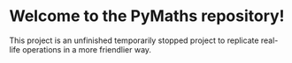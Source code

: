 # Welcome to the PyMaths repository!
This project is an unfinished temporarily stopped project to replicate real-life operations in a more friendlier way.
